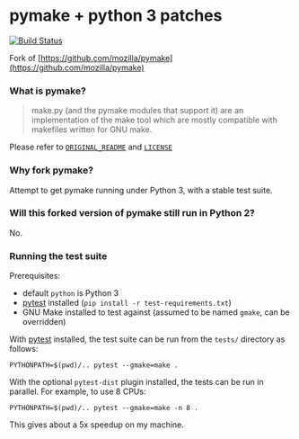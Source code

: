 pymake + python 3 patches
=========================

[![Build Status](https://travis-ci.com/fcostin/pymake.svg?branch=master)](https://travis-ci.com/fcostin/pymake)

Fork of [https://github.com/mozilla/pymake](https://github.com/mozilla/pymake)

### What is pymake?

>	make.py (and the pymake modules that support it) are an implementation of the make tool
>	which are mostly compatible with makefiles written for GNU make.

Please refer to [`ORIGINAL_README`](/ORIGINAL_README) and [`LICENSE`](/LICENSE)

### Why fork pymake?

Attempt to get pymake running under Python 3, with a stable test suite.

### Will this forked version of pymake still run in Python 2?

No.

### Running the test suite

Prerequisites:

*	default `python` is Python 3
*	[pytest](https://docs.pytest.org) installed (`pip install -r test-requirements.txt`)
*	GNU Make installed to test against (assumed to be named `gmake`, can be overridden)

With [pytest](https://docs.pytest.org) installed, the test suite can be run from the `tests/` directory as follows:

```
PYTHONPATH=$(pwd)/.. pytest --gmake=make .
```

With the optional `pytest-dist` plugin installed, the tests can be run in parallel. For example, to use 8 CPUs:

```
PYTHONPATH=$(pwd)/.. pytest --gmake=make -n 8 .
```

This gives about a 5x speedup on my machine.
